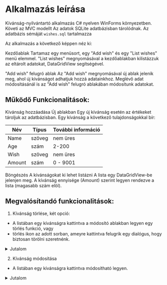# Alkalmazás leírása
Kívánság-nyilvántartó alkalmazás C# nyelven WinForms környezetben.
Követi az MVC modellt
Az adatok SQLite adatbázisban tárolódnak.
Az adatbázis sémáját `wishes.sql` tartalmazza


Az alkalmazás a következő képpen néz ki:


Kezdőablak
Tartamaz egy menüsort, egy "Add wish" és egy "List wishes" menü elemmel.
"List wishes" megnyomásával a kezdőablakban kilistázzuk az eltárolt adatokat, DataGridView segítségével.

"Add wish" felugró ablak
Az "Add wish" megnyomásával új ablak jelenik meg, ahol új kívánságot adhatjuk hozzá adatainkhoz.
Meglévő adat módosításánál is az "Add wish" felugró ablakában módosítunk  adatokat.

## Működő Funkcionalitások:

Kívánság hozzáadása
Új ablakban
Egy új kívánság esetén az értékeket tároljuk az adatbázisban.
Egy kívánság a következő tulajdonságokkal bír:

| Név    | Típus  | További információ |
|----------|-----------|----------------------------|
| Name | szöveg | nem üres                |
| Age     | szám    | 2-200                       |
| Wish   | szöveg | nem üres                |
| Amount | szám | 0 - 9001                  |

Böngészés
A kívánságokat ki lehet listázni
A lista egy DataGridView-be jelenjen meg.
A kívánság ennyisége (Amount) szerint legyen rendezve a lista (magasabb szám elöl).

## Megvalósítandó funkcionalitások:
1. Kívánság törlése, két opció:
- A listában egy kívánságra kattintva a módosító ablakban legyen egy törlés funkció, vagy
- törlés ikon az adott sorban, ameyre kattintva felugrik egy dialógus, hogy biztosan törölni szeretnénk.
<details>
  <summary>Jutalom</summary>
  
  ```- +1 plusz pont, és mehetsz haza :)```
  ```ha mindkettőt megoldod, akkor +3 értelem szerűen```
  
</details>

2. Kívánság módosítása
- A listában egy kívánságra kattintva módosítható legyen.
<details>
  <summary>Jutalom</summary>
  
  ```+2 plusz pont, és mehetsz haza :)```
  
</details>

